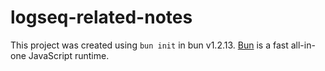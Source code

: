 # logseq-related-notes


This project was created using `bun init` in bun v1.2.13. [Bun](https://bun.sh) is a fast all-in-one JavaScript runtime.
